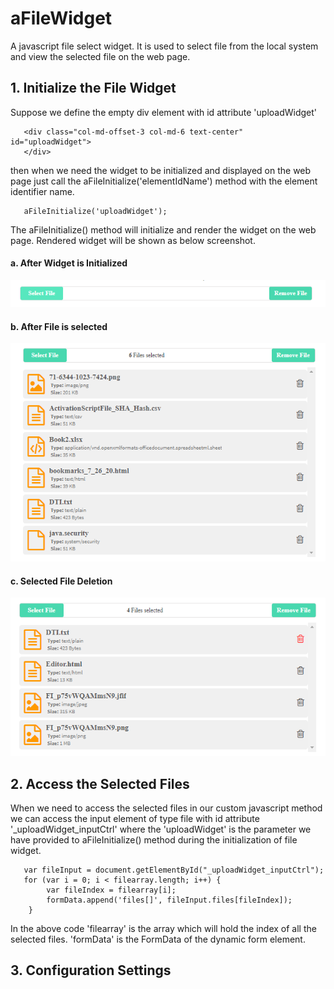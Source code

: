 # aFileWidget
A javascript file select widget. It is used to select file from the local system and view the selected file on the web page.

## 1. Initialize the File Widget

Suppose we define the empty div element with id attribute 'uploadWidget'

```shell
   <div class="col-md-offset-3 col-md-6 text-center" id="uploadWidget"> 
   </div>
```

then when we need the widget to be initialized and displayed on the web page just call the aFileInitialize('elementIdName') method with the element identifier name.

```shell
   aFileInitialize('uploadWidget');
```

The aFileInitialize() method will initialize and render the widget on the web page. 
Rendered widget will be shown as below screenshot.


#### a. After Widget is Initialized
![Widget Initialization](https://github.com/ankurkmaurya/aFileWidget/blob/main/Screenshot/Widget%20Initialization.PNG)

#### b. After File is selected
![Widget Initialization](https://github.com/ankurkmaurya/aFileWidget/blob/main/Screenshot/Widget%20File%20Selection.PNG)

#### c. Selected File Deletion
![Widget Initialization](https://github.com/ankurkmaurya/aFileWidget/blob/main/Screenshot/Widget%20File%20Deletion.PNG)


## 2. Access the Selected Files

When we need to access the selected files in our custom javascript method we can access the input element of type file with 
id attribute '_uploadWidget_inputCtrl' where the 'uploadWidget' is the parameter we have provided to aFileInitialize() method
during the initialization of file widget.

```shell
   var fileInput = document.getElementById("_uploadWidget_inputCtrl");
   for (var i = 0; i < filearray.length; i++) {
        var fileIndex = filearray[i];
        formData.append('files[]', fileInput.files[fileIndex]);
    }
```
In the above code 'filearray' is the array which will hold the index of all the selected files.
'formData' is the FormData of the dynamic form element.


## 3. Configuration Settings









